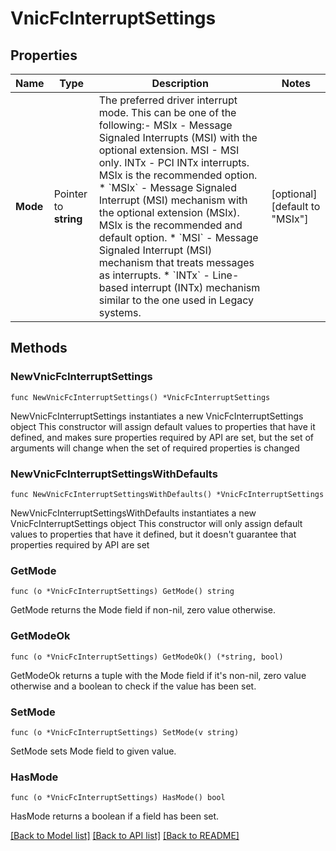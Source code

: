 # VnicFcInterruptSettings

## Properties

Name | Type | Description | Notes
------------ | ------------- | ------------- | -------------
**Mode** | Pointer to **string** | The preferred driver interrupt mode. This can be one of the following:- MSIx - Message Signaled Interrupts (MSI) with the optional extension. MSI  - MSI only. INTx - PCI INTx interrupts. MSIx is the recommended option. * &#x60;MSIx&#x60; - Message Signaled Interrupt (MSI) mechanism with the optional extension (MSIx). MSIx is the recommended and default option. * &#x60;MSI&#x60; - Message Signaled Interrupt (MSI) mechanism that treats messages as interrupts. * &#x60;INTx&#x60; - Line-based interrupt (INTx) mechanism similar to the one used in Legacy systems. | [optional] [default to "MSIx"]

## Methods

### NewVnicFcInterruptSettings

`func NewVnicFcInterruptSettings() *VnicFcInterruptSettings`

NewVnicFcInterruptSettings instantiates a new VnicFcInterruptSettings object
This constructor will assign default values to properties that have it defined,
and makes sure properties required by API are set, but the set of arguments
will change when the set of required properties is changed

### NewVnicFcInterruptSettingsWithDefaults

`func NewVnicFcInterruptSettingsWithDefaults() *VnicFcInterruptSettings`

NewVnicFcInterruptSettingsWithDefaults instantiates a new VnicFcInterruptSettings object
This constructor will only assign default values to properties that have it defined,
but it doesn't guarantee that properties required by API are set

### GetMode

`func (o *VnicFcInterruptSettings) GetMode() string`

GetMode returns the Mode field if non-nil, zero value otherwise.

### GetModeOk

`func (o *VnicFcInterruptSettings) GetModeOk() (*string, bool)`

GetModeOk returns a tuple with the Mode field if it's non-nil, zero value otherwise
and a boolean to check if the value has been set.

### SetMode

`func (o *VnicFcInterruptSettings) SetMode(v string)`

SetMode sets Mode field to given value.

### HasMode

`func (o *VnicFcInterruptSettings) HasMode() bool`

HasMode returns a boolean if a field has been set.


[[Back to Model list]](../README.md#documentation-for-models) [[Back to API list]](../README.md#documentation-for-api-endpoints) [[Back to README]](../README.md)


